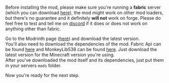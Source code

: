 Before installing the mod, please make sure you're running a **fabric** server (which you can download [here](https://fabricmc.net/use/server)), the mod *might* work on other mod loaders, but there's no guarantee and it definitely **will not** work on forge. Please do feel free to test and tell me on [discord](https://discord.offsetmonkey538.top) if it does or does not work on anything other than fabric.

Go to the Modrinth page ([here](https://modrinth.com/mod/github-resourcepack-manager)) and download the latest version.  
You'll also need to download the dependencies of the mod. Fabric Api can be found [here](https://modrinth.com/mod/fabric-api) and MonkeyLib538 can be found [here](https://modrinth.com/mod/monkeylib538). Just download the latest version for the Minecraft version you're using.  
After you've downloaded the mod itself and its dependencies, just put them in your servers `mods` folder.

Now you're ready for the next step.
